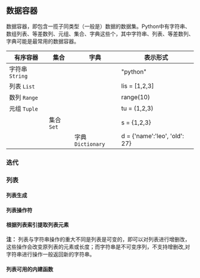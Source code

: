 ## 数据容器

   数据容器，即包含一揽子同类型（一般是）数据的数据集。Python中有字符串、数组列表、等差数列、元组、集合、字典这些个，其中字符串、列表、等差数列、字典可能是最常用的数据容器。
   
   |  有序容器   |  集合   |  字典        | 表示形式  |
   |--------------|----------|-----------------|-----------|
   |字符串`String`|       |            | "python"  |
   |列表 `List`|         |            | lis = [1,2,3] |
   |数列 `Range`|        |            | range(10)  |
   |元组 `Tuple`|        |            | tu = (1,2,3)|
   |         | 集合`Set`|            | s = {1,2,3}  |
   |         |       |字典`Dictionary`  |d = {'name':'leo', 'old': 27}|
   
   
### 迭代



### 列表


#### 列表生成


#### 列表操作符


#### 根据列表索引提取列表元素

   
   **注：** 列表与字符串操作的重大不同是列表是可变的，即可以对列表进行增删改，这些操作会改变原列表的元素或长度；而字符串是不可变序列，不支持增删改,对字符串进行操作一般返回新的字符串。


#### 列表可用的内建函数



